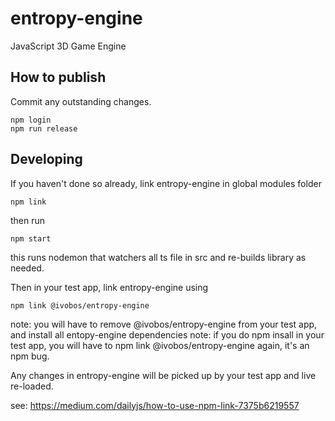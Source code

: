 # entropy-engine
JavaScript 3D Game Engine


## How to publish
Commit any outstanding changes.
```
npm login
npm run release
```

## Developing
If you haven't done so already, link entropy-engine in global modules folder
```
npm link
```
then run
```
npm start
```
this runs nodemon that watchers all ts file in src and re-builds library as needed.

Then in your test app, link entropy-engine using
```
npm link @ivobos/entropy-engine
```
note: you will have to remove @ivobos/entropy-engine from your test app, and install all entopy-engine dependencies
note: if you do npm insall in your test app, you will have to npm link @ivobos/entropy-engine again, it's an npm bug.

Any changes in entropy-engine will be picked up by your test app and live re-loaded.

see: https://medium.com/dailyjs/how-to-use-npm-link-7375b6219557

